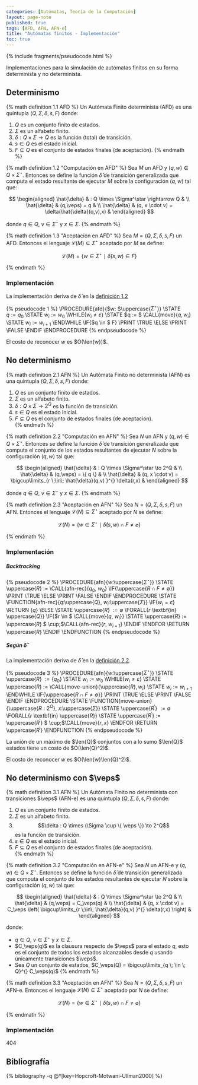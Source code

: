 ```yaml
---
categories: [Autómatas, Teoría de la Computación]
layout: page-note
published: true
tags: [AFD, AFN, AFN-e]
title: "Autómatas finitos - Implementación"
toc: true
---
```

{% include fragments/pseudocode.html %}

Implementaciones para la simulación de autómatas finitos en su forma determinista y no determinista.  

## Determinismo
{% math definition 1.1 AFD %}
Un Autómata Finito determinista (AFD) es una quíntupla $(Q,\Sigma,\delta,s,F)$ donde:

1. $Q$ es un conjunto finito de estados.
2. $\Sigma$ es un alfabeto finito.
3. $\delta : Q \times \Sigma \to Q$ es la función (total) de transición.
4. $s \in Q$ es el estado inicial.
5. $F \subseteq Q$ es el conjunto de estados finales (de aceptación). 
{% endmath %}

{% math definition 1.2 "Computación en AFD" %}
Sea $M$ un AFD y $(q, w) \in Q\times\Sigma^\star$. Entonces se define la función $\hat{\delta}$ 
de transición generalizada que computa el estado resultante de ejecutar $M$ sobre la 
configuración $(q, w)$ tal que:   

  $$
  \begin{aligned} 
    \hat{\delta} & : Q \times \Sigma^\star \rightarrow Q         &  \\
    \hat{\delta} & (q,\veps)      = q                            &  \\
    \hat{\delta} & (q, x \cdot v) = \delta(\hat{\delta}(q,v),x)  &
  \end{aligned}
  $$
  
donde $q \in Q$, $v \in \Sigma^\star$ y $x \in \Sigma$.
{% endmath %}

{% math definition 1.3 "Aceptación en AFD" %}
Sea $M=(Q,\Sigma,\delta,s,F)$ un AFD. Entonces el lenguaje $\mathcal{L}(M)\subseteq\Sigma^\star$ 
aceptado por $M$ se define:  

  $$\mathcal{L}(M) = \{ w \in \Sigma^\star \ \mid \ \hat{\delta}(s,w) \in F \}$$  
  
{% endmath %}

### Implementación
La implementación deriva de $\hat{\delta}$ en la [definición 1.2](#definition_1.2)

{% pseudocode 1 %}
  \PROCEDURE{afd}{$w: $\uppercase{$\Sigma^\star$}}
    \STATE $q := q_0$
    \STATE $w_i := w_0$
    \WHILE{$w_i \neq \varepsilon$}
      \STATE $q := $ \CALL{move}{$q, w_i$}
      \STATE $w_i := w_{i+1}$
    \ENDWHILE
    \IF{$q \in $ F}
      \PRINT \TRUE
    \ELSE
      \PRINT \FALSE
    \ENDIF
  \ENDPROCEDURE
{% endpseudocode %}

El costo de reconocer $w$ es $O(\len{w})$.

## No determinismo
{% math definition 2.1 AFN %}
Un Autómata Finito no determinista (AFN) es una quíntupla $(Q,\Sigma,\delta,s,F)$ donde:
  
1. $Q$ es un conjunto finito de estados.
2. $\Sigma$ es un alfabeto finito.
3. $\delta : Q \times \Sigma \to 2^Q$ es la función de transición.
4. $s \in Q$ es el estado inicial.
5. $F \subseteq Q$ es el conjunto de estados finales (de aceptación).  
{% endmath %}

{% math definition 2.2 "Computación en AFN" %}
Sea $N$ un AFN y $(q,w)\in Q\times\Sigma^\star$. Entonces se define la función $\hat{\delta}$ de 
transición generalizada que computa el conjunto de los estados resultantes de ejecutar $N$ sobre 
la configuración $(q, w)$ tal que:  

  $$
  \begin{aligned}
    \hat{\delta} & : Q \times \Sigma^\star \to 2^Q                                               & \\
    \hat{\delta} & (q,\veps)      = \{ q \}                                                      & \\
    \hat{\delta} & (q, x \cdot v) = \bigcup\limits_{r \;\in\; \hat{\delta}(q,v) }^{} \delta(r,x) &
  \end{aligned}
  $$

donde $q \in Q$, $v \in \Sigma^\star$ y $x \in \Sigma$.
{% endmath %}

{% math definition 2.3 "Aceptación en AFN" %}
Sea $N=(Q,\Sigma,\delta,s,F)$ un AFN. Entonces el lenguaje $\mathcal{L}(N)\subseteq\Sigma^\star$ 
aceptado por $N$ se define:

  $$\mathcal{L}(N) = \{ w \in \Sigma^\star \ \mid \ \hat{\delta}(s,w) \cap F \neq \varnothing \}$$

{% endmath %}

### Implementación

##### Backtracking
{% pseudocode 2 %}
  \PROCEDURE{afn}{$w:$\uppercase{$\Sigma^\star$}}
    \STATE \uppercase{$R$} $:=$ \CALL{afn-rec}{$q_0$, $w_0$}
    \IF{\uppercase{$R \cap F \neq \emptyset$}}
      \PRINT \TRUE
    \ELSE
      \PRINT \FALSE
    \ENDIF
  \ENDPROCEDURE
  \STATE
  \FUNCTION{afn-rec}{$q:$\uppercase{$Q$}, $w_i:$\uppercase{$\Sigma$}}
    \IF{$w_i = \varepsilon$}
      \RETURN $\{ q \}$
    \ELSE
      \STATE \uppercase{$R$} $:= \emptyset$
      \FORALL{$r$ \textbf{in} \uppercase{$Q$}}
        \IF{$r \in $ \CALL{move}{$q$, $w_i$}}
          \STATE \uppercase{$R$} $:=$ \uppercase{$R$} $ \cup\;$\CALL{afn-rec}{$r$, $w_{i+1}$}
        \ENDIF
      \ENDFOR
      \RETURN \uppercase{$R$}
    \ENDIF
  \ENDFUNCTION
{% endpseudocode %}

##### Según $\hat{\delta}$
La implementación deriva de $\hat{\delta}$ en la [definición 2.2](#definition_2.2).

{% pseudocode 3 %}
  \PROCEDURE{afn}{$w:$\uppercase{$\Sigma^\star$}}
    \STATE \uppercase{$R$} $:= \{ q_0 \}$
    \STATE $w_i := w_0$
    \WHILE{$w_i \neq \varepsilon$}
      \STATE \uppercase{$R$} $:=$ \CALL{move-union}{\uppercase{$R$}$, w_i$}
      \STATE $w_i := w_{i+1}$
    \ENDWHILE
    \IF{\uppercase{$R \cap F \neq \emptyset$}}
      \PRINT \TRUE
    \ELSE
      \PRINT \FALSE
    \ENDIF
  \ENDPROCEDURE
  \STATE
  \FUNCTION{move-union}{\uppercase{$R:2^Q$}, $x:$\uppercase{$\Sigma$}}
    \STATE \uppercase{$R^\prime$} $:= \emptyset$
    \FORALL{$r$ \textbf{in} \uppercase{$R$}}
      \STATE \uppercase{$R^\prime$} $:=$ \uppercase{$R^\prime$} $ \cup\;$\CALL{move}{$r, x$}
    \ENDFOR
    \RETURN \uppercase{$R^\prime$}
  \ENDFUNCTION
{% endpseudocode %}

La unión de un máximo de $\len{Q}$ conjuntos con a lo sumo $\len{Q}$ estados tiene un costo 
de $O(\len{Q}^2)$.  

El costo de reconocer $w$ es $O(\len{w}\len{Q}^2)$.

## No determinismo con $\veps$

{% math definition 3.1 AFN %}
Un Autómata Finito no determinista con transiciones $\veps$ (AFN-e) es una quíntupla 
$(Q,\Sigma,\delta,s,F)$ donde:
  
1. $Q$ es un conjunto finito de estados.
2. $\Sigma$ es un alfabeto finito.
3. $$\delta : Q \times (\Sigma \cup \{ \veps \}) \to 2^Q$$ es la función de transición.
4. $s \in Q$ es el estado inicial.
5. $F \subseteq Q$ es el conjunto de estados finales (de aceptación).  
{% endmath %}

{% math definition 3.2 "Computación en AFN-e" %}
Sea $N$ un AFN-e y $(q,w)\in Q\times\Sigma^\star$. Entonces se define la función $\hat{\delta}$ de 
transición generalizada que computa el conjunto de los estados resultantes de ejecutar $N$ sobre 
la configuración $(q, w)$ tal que:  

  $$
  \begin{aligned}
    \hat{\delta} & : Q \times \Sigma^\star \to 2^Q                                                                      & \\
    \hat{\delta} & (q,\veps)      = C_\veps(q)                                                                          & \\
    \hat{\delta} & (q, x \cdot v) = C_\veps \left( \bigcup\limits_{r \;\in\; \hat{\delta}(q,v) }^{} \delta(r,x) \right) &
  \end{aligned}
  $$

donde:
* $q \in Q$, $v \in \Sigma^\star$ y $x \in \Sigma$.
* $C_\veps(q)$ es la clausura respecto de $\veps$ para el estado $q$, esto es el conjunto
  de todos los estados alcanzables desde $q$ usando únicamente transiciones $\veps$.
* Sea $Q$ un conjunto de estados, $C_\veps(Q) = \bigcup\limits_{q \; \in \; Q}^{} C_\veps(q)$ 
{% endmath %}

{% math definition 3.3 "Aceptación en AFN" %}
Sea $N=(Q,\Sigma,\delta,s,F)$ un AFN-e. Entonces el lenguaje $\mathcal{L}(N)\subseteq\Sigma^\star$ 
aceptado por $N$ se define:

  $$\mathcal{L}(N) = \{ w \in \Sigma^\star \ \mid \ \hat{\delta}(s,w) \cap F \neq \varnothing \}$$

{% endmath %}

### Implementación

404

## Bibliografía
{% bibliography -q
   @*[key=Hopcroft-Motwani-Ullman2000] 
%}
